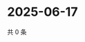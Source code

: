 # 2025-06-17

共 0 条

<!-- BEGIN ZHIHUVIDEO -->
<!-- 最后更新时间 Tue Jun 17 2025 14:17:11 GMT+0800 (China Standard Time) -->

<!-- END ZHIHUVIDEO -->
